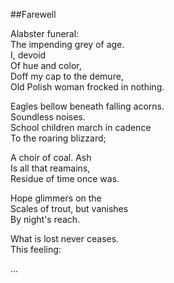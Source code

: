 ##Farewell

Alabster funeral:  
The impending grey of age.  
I, devoid  
Of hue and color,  
Doff my cap to the demure,  
Old Polish woman frocked in nothing.  

Eagles bellow beneath falling acorns.  
Soundless noises.  
School children march in cadence  
To the roaring blizzard;  

A choir of coal. Ash  
Is all that reamains,  
Residue of time once was.  

Hope glimmers on the  
Scales of trout, but vanishes  
By night's reach.  

What is lost never ceases.  
This feeling:  

...  

